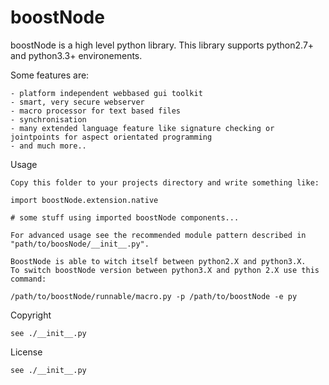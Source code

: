 boostNode
=========

boostNode is a high level python library.
This library supports python2.7+ and python3.3+ environements.

Some features are:

    - platform independent webbased gui toolkit
    - smart, very secure webserver
    - macro processor for text based files
    - synchronisation
    - many extended language feature like signature checking or jointpoints for aspect orientated programming
    - and much more..

Usage

    Copy this folder to your projects directory and write something like:

    import boostNode.extension.native

    # some stuff using imported boostNode components...
    
    For advanced usage see the recommended module pattern described in
    "path/to/boosNode/__init__.py".
    
    BoostNode is able to witch itself between python2.X and python3.X.
    To switch boostNode version between python3.X and python 2.X use this
    command:
    
    /path/to/boostNode/runnable/macro.py -p /path/to/boostNode -e py

Copyright

    see ./__init__.py

License

    see ./__init__.py
